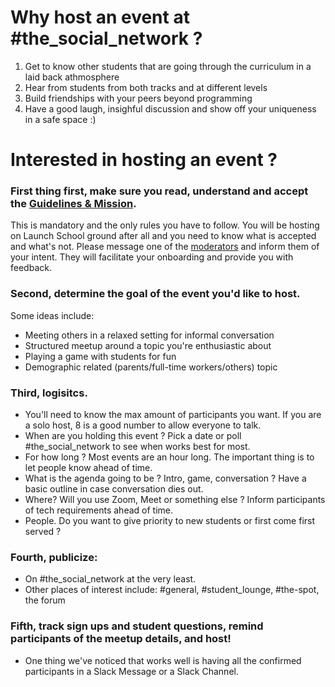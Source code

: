 # Why host an event at #the_social_network ?
1. Get to know other students that are going through the curriculum in a laid back athmosphere
2. Hear from students from both tracks and at different levels
3. Build friendships with your peers beyond programming 
4. Have a good laugh, insighful discussion and show off your uniqueness in a safe space :) 

# Interested in hosting an event ? 
### First thing first, make sure you read, understand and accept the [Guidelines & Mission](https://github.com/LizFedak/Launch-School-Social-Network/blob/main/Community%20Guidelines%20+%20Mission.md). 
This is mandatory and the only rules you have to follow. You will be hosting on Launch School ground after all and you need to know what is accepted and what's not.
Please message one of the [moderators](https://github.com/LizFedak/Launch-School-Social-Network/blob/main/Contact%20List.md) and inform them of your intent. They will facilitate your onboarding and provide you with feedback.

### Second, determine the goal of the event you'd like to host. 
Some ideas include: 
- Meeting others in a relaxed setting for informal conversation
- Structured meetup around a topic you're enthusiastic about 
- Playing a game with students for fun
- Demographic related (parents/full-time workers/others) topic

### Third, logisitcs.
- You'll need to know the max amount of participants you want. If you are a solo host, 8 is a good number to allow everyone to talk.
- When are you holding this event ? Pick a date or poll #the_social_network to see when works best for most.
- For how long ? Most events are an hour long. The important thing is to let people know ahead of time. 
- What is the agenda going to be ? Intro, game, conversation ? Have a basic outline in case conversation dies out. 
- Where? Will you use Zoom, Meet or something else ? Inform participants of tech requirements ahead of time. 
- People. Do you want to give priority to new students or first come first served ? 

### Fourth, publicize:
- On #the_social_network at the very least. 
- Other places of interest include: #general, #student_lounge, #the-spot, the forum 

### Fifth, track sign ups and student questions, remind participants of the meetup details, and host! 
- One thing we've noticed that works well is having all the confirmed participants in a Slack Message or a Slack Channel. 

